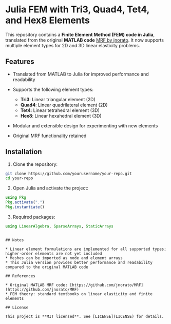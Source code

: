 # Julia FEM with Tri3, Quad4, Tet4, and Hex8 Elements

This repository contains a **Finite Element Method (FEM) code in Julia**, translated from the original **MATLAB code** [MRF by jnorato](https://github.com/jnorato/MRF). It now supports multiple element types for 2D and 3D linear elasticity problems.

## Features

* Translated from MATLAB to Julia for improved performance and readability
* Supports the following element types:

  * **Tri3**: Linear triangular element (2D)
  * **Quad4**: Linear quadrilateral element (2D)
  * **Tet4**: Linear tetrahedral element (3D)
  * **Hex8**: Linear hexahedral element (3D)
* Modular and extensible design for experimenting with new elements
* Original MRF functionality retained

## Installation

1. Clone the repository:

```bash
git clone https://github.com/yourusername/your-repo.git
cd your-repo
```

2. Open Julia and activate the project:

```julia
using Pkg
Pkg.activate(".")
Pkg.instantiate()
```

3. Required packages:

```julia
using LinearAlgebra, SparseArrays, StaticArrays
```


```

## Notes

* Linear element formulations are implemented for all supported types; higher-order elements are not yet included
* Meshes can be imported as node and element arrays
* This Julia version provides better performance and readability compared to the original MATLAB code

## References

* Original MATLAB MRF code: [https://github.com/jnorato/MRF](https://github.com/jnorato/MRF)
* FEM theory: standard textbooks on linear elasticity and finite elements

## License

This project is **MIT licensed**. See [LICENSE](LICENSE) for details.
